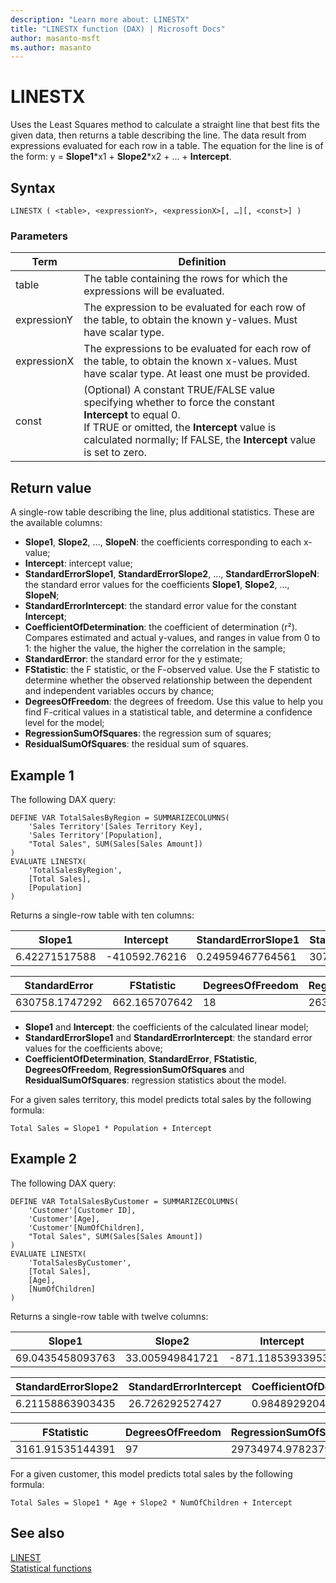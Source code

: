 ```yaml
---
description: "Learn more about: LINESTX"
title: "LINESTX function (DAX) | Microsoft Docs"
author: masanto-msft
ms.author: masanto
---
```


# LINESTX

Uses the Least Squares method to calculate a straight line that best fits the given data, then returns a table describing the line. The data result from expressions evaluated for each row in a table. The equation for the line is of the form: y = **Slope1**\*x1 + **Slope2**\*x2 + ... + **Intercept**.

## Syntax

```dax
LINESTX ( <table>, <expressionY>, <expressionX>[, …][, <const>] )
```

### Parameters

|Term|Definition|
|--------|--------------|
|table|The table containing the rows for which the expressions will be evaluated.|
|expressionY|The expression to be evaluated for each row of the table, to obtain the known y-values. Must have scalar type. |
|expressionX|The expressions to be evaluated for each row of the table, to obtain the known x-values. Must have scalar type. At least one must be provided.|
|const|(Optional) A constant TRUE/FALSE value specifying whether to force the constant **Intercept** to equal 0.</br>If TRUE or omitted, the **Intercept** value is calculated normally; If FALSE, the **Intercept** value is set to zero.|

## Return value

A single-row table describing the line, plus additional statistics. These are the available columns:

- **Slope1**, **Slope2**, ..., **SlopeN**: the coefficients corresponding to each x-value;
- **Intercept**: intercept value;
- **StandardErrorSlope1**, **StandardErrorSlope2**, ..., **StandardErrorSlopeN**: the standard error values for the coefficients **Slope1**, **Slope2**, ..., **SlopeN**;
- **StandardErrorIntercept**: the standard error value for the constant **Intercept**;
- **CoefficientOfDetermination**: the coefficient of determination (r²). Compares estimated and actual y-values, and ranges in value from 0 to 1: the higher the value, the higher the correlation in the sample;
- **StandardError**: the standard error for the y estimate;
- **FStatistic**: the F statistic, or the F-observed value. Use the F statistic to determine whether the observed relationship between the dependent and independent variables occurs by chance;
- **DegreesOfFreedom**: the degrees of freedom. Use this value to help you find F-critical values in a statistical table, and determine a confidence level for the model;
- **RegressionSumOfSquares**: the regression sum of squares;
- **ResidualSumOfSquares**: the residual sum of squares.

## Example 1

The following DAX query:

```dax
DEFINE VAR TotalSalesByRegion = SUMMARIZECOLUMNS(
    'Sales Territory'[Sales Territory Key],
    'Sales Territory'[Population],
    "Total Sales", SUM(Sales[Sales Amount])
)
EVALUATE LINESTX(
    'TotalSalesByRegion',
    [Total Sales],
    [Population]
)
```

Returns a single-row table with ten columns:

|Slope1|Intercept|StandardErrorSlope1|StandardErrorIntercept|CoefficientOfDetermination|
|-----|-----|-----|-----|-----|
|6.42271517588|-410592.76216|0.24959467764561|307826.343996223|0.973535860750193|

|StandardError|FStatistic|DegreesOfFreedom|RegressionSumOfSquares|ResidualSumOfSquares|
|-----|-----|-----|-----|-----|
|630758.1747292|662.165707642|18|263446517001130|7161405749781.07|

- **Slope1** and **Intercept**: the coefficients of the calculated linear model;
- **StandardErrorSlope1** and **StandardErrorIntercept**: the standard error values for the coefficients above;
- **CoefficientOfDetermination**, **StandardError**, **FStatistic**, **DegreesOfFreedom**, **RegressionSumOfSquares** and **ResidualSumOfSquares**: regression statistics about the model.

For a given sales territory, this model predicts total sales by the following formula:

```
Total Sales = Slope1 * Population + Intercept
```

## Example 2

The following DAX query:

```dax
DEFINE VAR TotalSalesByCustomer = SUMMARIZECOLUMNS(
    'Customer'[Customer ID],
    'Customer'[Age],
    'Customer'[NumOfChildren],
    "Total Sales", SUM(Sales[Sales Amount])
)
EVALUATE LINESTX(
    'TotalSalesByCustomer',
    [Total Sales],
    [Age],
    [NumOfChildren]
)
```

Returns a single-row table with twelve columns:

|Slope1|Slope2|Intercept|StandardErrorSlope1|
|--|--|--|--|
|69.0435458093763|33.005949841721|-871.118539339539|0.872588875481658|

|StandardErrorSlope2|StandardErrorIntercept|CoefficientOfDetermination|StandardError|
|--|--|--|--|
|6.21158863903435|26.726292527427|0.984892920482022|68.5715034014342|

|FStatistic|DegreesOfFreedom|RegressionSumOfSquares|ResidualSumOfSquares|
|--|--|--|--|
|3161.91535144391|97|29734974.9782379|456098.954637092|

For a given customer, this model predicts total sales by the following formula:

```
Total Sales = Slope1 * Age + Slope2 * NumOfChildren + Intercept
```

## See also

[LINEST](linest-function-dax.md)  
[Statistical functions](statistical-functions-dax.md)  
